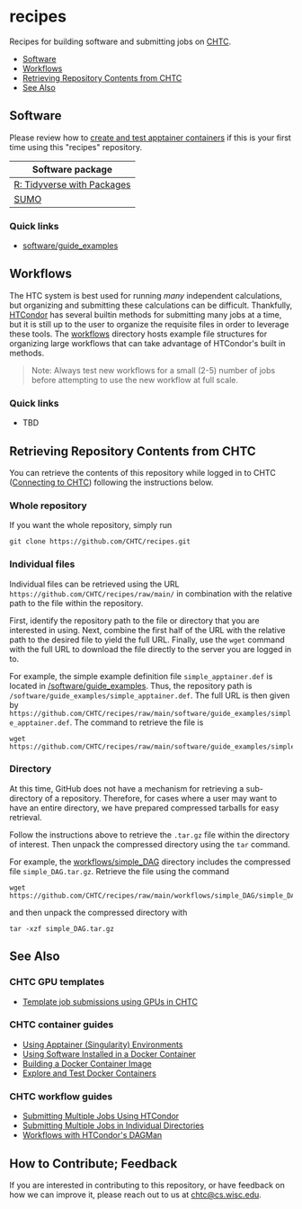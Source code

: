 # recipes

Recipes for building software and submitting jobs on [CHTC](https://chtc.cs.wisc.edu).

* [Software](#software)
* [Workflows](#workflows)
* [Retrieving Repository Contents from CHTC](#retrieving-repository-contents-from-chtc)
* [See Also](#see-also)

## Software

Please review how to [create and test apptainer containers](software/README.md) if 
this is your first time using this "recipes" repository. 

| Software package |
| ---------------- | 
| [R: Tidyverse with Packages]()    |
| [SUMO](software/SUMO)             |


### Quick links

- [software/guide\_examples](/software/guide_examples)

## Workflows

The HTC system is best used for running *many* independent calculations, but organizing and submitting these calculations can be difficult.
Thankfully, [HTCondor](https://research.cs.wisc.edu/htcondor) has several builtin methods for submitting many jobs at a time, but it is still up to the user to organize the requisite files in order to leverage these tools.
The [workflows](/workflows/) directory hosts example file structures for organizing large workflows that can take advantage of HTCondor's built in methods.

> Note: Always test new workflows for a small (2-5) number of jobs before attempting to use the new workflow at full scale.


### Quick links

- TBD


## Retrieving Repository Contents from CHTC

You can retrieve the contents of this repository while logged in to CHTC ([Connecting to CHTC](https://chtc.cs.wisc.edu/uw-research-computing/connecting)) following the instructions below.

### Whole repository

If you want the whole repository, simply run

```
git clone https://github.com/CHTC/recipes.git
```

### Individual files

Individual files can be retrieved using the URL `https://github.com/CHTC/recipes/raw/main/` in combination with the relative path to the file within the repository.

First, identify the repository path to the file or directory that you are interested in using.
Next, combine the first half of the URL with the relative path to the desired file to yield the full URL.
Finally, use the `wget` command with the full URL to download the file directly to the server you are logged in to.

For example, the simple example definition file `simple_apptainer.def` is located in [/software/guide\_examples](/software/guide_examples).
Thus, the repository path is `/software/guide_examples/simple_apptainer.def`.
The full URL is then given by `https://github.com/CHTC/recipes/raw/main/software/guide_examples/simple_apptainer.def`.
The command to retrieve the file is

```
wget https://github.com/CHTC/recipes/raw/main/software/guide_examples/simple_apptainer.def
```


### Directory

At this time, GitHub does not have a mechanism for retrieving a sub-directory of a repository.
Therefore, for cases where a user may want to have an entire directory, we have prepared compressed tarballs for easy retrieval.

Follow the instructions above to retrieve the `.tar.gz` file within the directory of interest. 
Then unpack the compressed directory using the `tar` command.

For example, the [workflows/simple_DAG](/workflows/simple_DAG) directory includes the compressed file `simple_DAG.tar.gz`.
Retrieve the file using the command

```
wget https://github.com/CHTC/recipes/raw/main/workflows/simple_DAG/simple_DAG.tar.gz
```

and then unpack the compressed directory with

```
tar -xzf simple_DAG.tar.gz
```


## See Also

### CHTC GPU templates

- [Template job submissions using GPUs in CHTC](https://github.com/CHTC/templates-GPUs)

### CHTC container guides

- [Using Apptainer (Singularity) Environments](https://chtc.cs.wisc.edu/uw-research-computing/singularity-htc)
- [Using Software Installed in a Docker Container](https://chtc.cs.wisc.edu/uw-research-computing/docker-jobs)
- [Building a Docker Container Image](https://chtc.cs.wisc.edu/uw-research-computing/docker-build)
- [Explore and Test Docker Containers](https://chtc.cs.wisc.edu/uw-research-computing/docker-test)


### CHTC workflow guides

- [Submitting Multiple Jobs Using HTCondor](https://chtc.cs.wisc.edu/uw-research-computing/multiple-jobs)
- [Submitting Multiple Jobs in Individual Directories](https://chtc.cs.wisc.edu/uw-research-computing/multiple-job-dirs)
- [Workflows with HTCondor's DAGMan](https://chtc.cs.wisc.edu/uw-research-computing/dagman-workflows)


## How to Contribute; Feedback

If you are interested in contributing to this repository, or have feedback on how we can improve it, please reach out 
to us at chtc@cs.wisc.edu.
